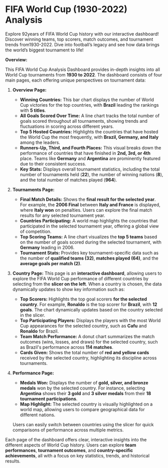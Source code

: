 # FIFA World Cup (1930-2022) Analysis
 Explore 92years of FIFA World Cup history with our interactive dashboard! Discover winning teams, top scorers, match outcomes, and tournament trends from1930-2022. Dive into football’s legacy and see how data brings the world’s biggest tournament to life!

**Overview:**

This FIFA World Cup Analysis Dashboard provides in-depth insights into all World Cup tournaments from **1930 to 2022**. The dashboard consists of four main pages, each offering unique perspectives on tournament data:

1. **Overview Page:**
   - **Winning Countries:** This bar chart displays the number of World Cup victories for the top countries, with **Brazil** leading the rankings with **5 titles**.
   - **All Goals Scored Over Time:** A line chart tracks the total number of goals scored throughout all tournaments, showing trends and fluctuations in scoring across different years.
   - **Top 5 Hosted Countries:** Highlights the countries that have hosted the World Cup the most frequently, with **Brazil, Germany, and Italy** among the leaders.
   - **Runners-Up, Third, and Fourth Places:** This visual breaks down the performance of countries that have finished in **2nd, 3rd, or 4th** place. Teams like **Germany** and **Argentina** are prominently featured due to their consistent success.
   - **Key Stats:** Displays overall tournament statistics, including the total number of tournaments held (**22**), the number of winning nations (**8**), and the total number of matches played (**964**).

2. **Tournaments Page:**
   - **Final Match Details:** Shows the **final result for the selected year**. For example, the **2006 Final** between **Italy and France** is displayed, where **Italy won** on penalties. Users can explore the final match results for any selected tournament year.
   - **Countries Participating:** A world map highlights the countries that participated in the selected tournament year, offering a global view of competition.
   - **Top Scoring Teams:** A line chart visualizes the **top 5 teams** based on the number of goals scored during the selected tournament, with **Germany** leading in 2006.
   - **Tournament Stats:** Provides key tournament-specific data such as the number of **qualified teams (32)**, **matches played (64)**, and the **average goals per match (2)**.

3. **Country Page:**
   This page is an **interactive dashboard**, allowing users to explore the FIFA World Cup performance of different countries by selecting from the **slicer on the left**. When a country is chosen, the data dynamically updates to show key information such as:
   - **Top Scorers:** Highlights the top goal scorers **for the selected country**. For example, **Ronaldo** is the top scorer for **Brazil**, with **12 goals**. The chart dynamically updates based on the country selected in the slicer.
   - **Top Participating Players:** Displays the players with the most World Cup appearances for the selected country, such as **Cafu** and **Ronaldo** for Brazil.
   - **Team Match Performance:** A donut chart summarizes the match outcomes (wins, losses, and draws) for the selected country, such as Brazil's performance across **114 matches**.
   - **Cards Given:** Shows the total number of **red and yellow cards** received by the selected country, highlighting its discipline across tournaments.

4. **Performance Page:**   
   - **Medals Won:** Displays the number of **gold, silver, and bronze medals** won by the selected country. For instance, selecting **Argentina** shows their **3 gold** and **3 silver medals** from their **18 tournament participations**.
   - **Map Highlight:** The selected country is visually highlighted on a world map, allowing users to compare geographical data for different nations.
   
   Users can easily switch between countries using the slicer for quick comparisons of performance across multiple metrics.

Each page of the dashboard offers clear, interactive insights into the different aspects of World Cup history. Users can explore **team performances**, **tournament outcomes**, and **country-specific achievements**, all with a focus on key statistics, trends, and historical results.
